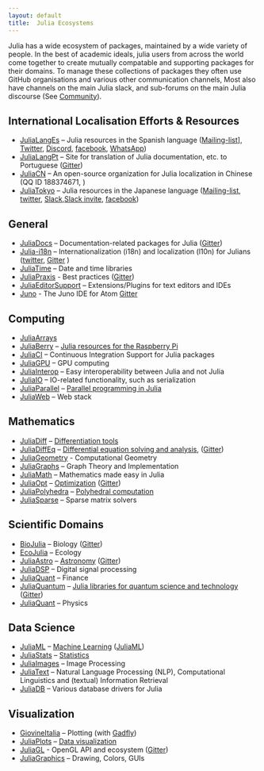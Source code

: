 ```yaml
---
layout: default
title:  Julia Ecosystems
---
```


Julia has a wide ecosystem of packages, maintained by a wide variety of people.
In the best of academic ideals, julia users from across the world come together to create mutually compatable and supporting packages for their domains.
To manage these collections of packages they often use GitHub organisations and various other communication channels,
Most also have channels on the main Julia slack, and sub-forums on the main Julia discourse (See [Community](../community)).

## International Localisation Efforts & Resources

* [JuliaLangEs](https://github.com/JuliaLangEs) – Julia resources in the Spanish language ([Mailing-list](https://groups.google.com/forum/#!forum/julialanges)], [Twitter](https://twitter.com/JuliaLangsEs), [Discord](https://discord.me/julialang-es), [facebook](https://www.facebook.com/groups/julialang.es/), [WhatsApp](https://chat.whatsapp.com/invite/J9T033nZO8MLn96wWjlnHb))
* [JuliaLangPt](https://github.com/JuliaLangPt) – Site for translation of Julia documentation, etc. to Portuguese ([Gitter](https://gitter.im/JuliaLangPt/julia))
* [JuliaCN](https://github.com/JuliaCN) – An open-source organization for Julia localization in Chinese (QQ ID 188374671, )
* [JuliaTokyo](https://github.com/JuliaTokyo) – Julia resources in the Japanese language ([Mailing-list](https://groups.google.com/forum/#!forum/julia-tokyo), [twitter](https://twitter.com/JuliaLangJa), [Slack](https://juliatokyo.slack.com),[Slack invite](https://julia-tokyo-inviter.herokuapp.com/), [facebook](https://www.facebook.com/groups/885166968160540/))

## General

* [JuliaDocs](https://github.com/juliadocs) – Documentation-related packages for Julia ([Gitter](https://gitter.im/juliadocs/users))
* [Julia-i18n](https://github.com/Julia-i18n) – Internationalization (i18n) and localization (l10n) for Julians ([twitter](https://twitter.com/julia_i18n), [Gitter](https://gitter.im/Julia-i18n/julia-i18n) )
* [JuliaTime](https://github.com/JuliaTime) – Date and time libraries
* [JuliaPraxis](https://github.com/JuliaPraxis) - Best practices ([Gitter](https://gitter.im/JuliaPraxis))
* [JuliaEditorSupport](https://github.com/JuliaEditorSupport) – Extensions/Plugins for text editors and IDEs
* [Juno](https://github.com/JunoLab/Juno) - The Juno IDE for Atom [Gitter](https://gitter.im/JunoLab/Juno)

## Computing

* [JuliaArrays](https://github.com/JuliaArrays)
* [JuliaBerry](https://github.com/JuliaBerry) – [Julia resources for the Raspberry Pi](https://juliaberry.github.io/)
* [JuliaCI](https://github.com/JuliaCI) – Continuous Integration Support for Julia packages
* [JuliaGPU](https://github.com/JuliaGPU) – GPU computing
* [JuliaInterop](https://github.com/JuliaInterop) – Easy interoperability between Julia and not Julia
* [JuliaIO](https://github.com/JuliaIO) – IO-related functionality, such as serialization
* [JuliaParallel](https://github.com/JuliaParallel) – [Parallel programming in Julia](http://juliaparallel.github.io/)
* [JuliaWeb](https://github.com/JuliaWeb) – Web stack


## Mathematics

* [JuliaDiff](https://github.com/JuliaDiff/) – [Differentiation tools](http://www.juliadiff.org/)
* [JuliaDiffEq](https://github.com/JuliaDiffEq) – [Differential equation solving and analysis](https://juliadiffeq.github.io/), ([Gitter](https://gitter.im/JuliaDiffEq/Lobby))
* [JuliaGeometry](https://github.com/JuliaGeometry) - Computational Geometry
* [JuliaGraphs](https://github.com/JuliaGraphs) – Graph Theory and Implementation
* [JuliaMath](https://github.com/JuliaMath) – Mathematics made easy in Julia
* [JuliaOpt](https://github.com/JuliaOpt) – [Optimization](http://www.juliaopt.org/) ([Gitter](https://gitter.im/JuliaOpt/home))
* [JuliaPolyhedra](https://github.com/JuliaPolyhedra) – [Polyhedral computation](https://juliapolyhedra.github.io/)
* [JuliaSparse](https://github.com/JuliaSparse) – Sparse matrix solvers

## Scientific Domains

* [BioJulia](https://github.com/BioJulia) – Biology ([Gitter](https://gitter.im/BioJulia/home))
* [EcoJulia](https://github.com/EcoJulia) – Ecology
* [JuliaAstro](https://github.com/JuliaAstro) – [Astronomy](https://juliaastro.github.io/) ([Gitter](https://gitter.im/JuliaAstro/home))
* [JuliaDSP](https://github.com/JuliaDSP) – Digital signal processing
* [JuliaQuant](https://github.com/JuliaQuant) – Finance
* [JuliaQuantum](https://github.com/JuliaQuantum) – [Julia libraries for quantum science and technology](http://juliaquantum.github.io/) ([Gitter](https://gitter.im/JuliaQuantum/home))
* [JuliaQuant](https://github.com/JuliaPhysics) – Physics

## Data Science
* [JuliaML](https://github.com/JuliaML) – [Machine Learning](https://juliaml.github.io/)  ([JuliaML](https://gitter.im/JuliaML/chat))
* [JuliaStats](https://github.com/JuliaStats) – [Statistics](http://www.juliastats.org/)
* [JuliaImages](https://github.com/JuliaImages) – Image Processing
* [JuliaText](https://github.com/JuliaText) – Natural Language Processing (NLP), Computational Linguistics  and (textual) Information Retrieval
* [JuliaDB](https://github.com/JuliaDB) – Various database drivers for Julia


## Visualization

* [GiovineItalia](https://github.com/GiovineItalia) – Plotting (with [Gadfly](https://github.com/GiovineItalia/Gadfly.jl))
* [JuliaPlots](https://github.com/JuliaPlots) – [Data visualization](https://juliaplots.github.io/)
* [JuliaGL](https://github.com/JuliaGL) - OpenGL API and ecosystem ([Gitter](https://gitter.im/JuliaGL/meta))
* [JuliaGraphics](https://github.com/JuliaGraphics) – Drawing, Colors, GUIs
